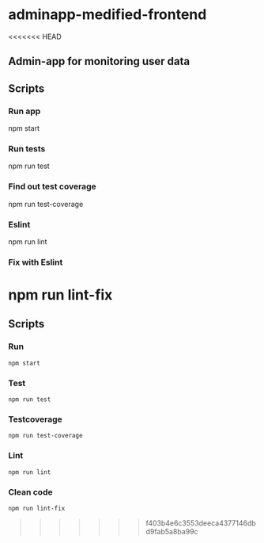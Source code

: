 # adminapp-medified-frontend

<<<<<<< HEAD
## Admin-app for monitoring user data

## Scripts

### Run app
npm start

### Run tests
npm run test

### Find out test coverage
npm run test-coverage

### Eslint
npm run lint

### Fix with Eslint
npm run lint-fix
=======
## Scripts

### Run
`npm start`

### Test
`npm run test`

### Testcoverage
`npm run test-coverage`

### Lint
`npm run lint`

### Clean code
`npm run lint-fix`
>>>>>>> f403b4e6c3553deeca4377146dbd9fab5a8ba99c
